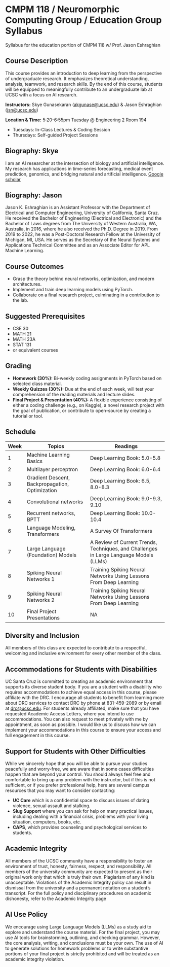 # CMPM 118 / Neuromorphic Computing Group / Education Group Syllabus 
Syllabus for the education portion of CMPM 118 w/ Prof. Jason Eshraghian
## Course Description
This course provides an introduction to deep learning from the perspective of undergraduate research. It emphasizes theoretical understanding, analysis, teamwork, and research skills. By the end of this course, students will be equipped to meaningfully contribute to an undergraduate lab at UCSC with a focus on AI research.

**Instructors:** Skye Gunasekaran (akgunase@ucsc.edu) & Jason Eshraghian (jsn@ucsc.edu)

**Location & Time:** 5:20-6:55pm Tuesday @ Engineering 2 Room 194

* Tuesdays: In-Class Lectures \& Coding Session
* Thursdays: Self-guided Project Sessions

## Biography: Skye
I am an AI researcher at the intersection of biology and artificial intelligence. My research has applications in time-series forecasting, medical event prediction, genomics, and bridging natural and artificial intelligence. [Google scholar](https://scholar.google.com/citations?user=R_XFG5EAAAAJ&hl=en)

## Biography: Jason
Jason K. Eshraghian is an Assistant Professor with the Department of Electrical and Computer Engineering, University of California, Santa Cruz. He received the Bachelor of Engineering (Electrical and Electronic) and the Bachelor of Laws degrees from The University of Western Australia, WA, Australia, in 2016, where he also received the Ph.D. Degree in 2019. From 2019 to 2022, he was a Post-Doctoral Research Fellow at the University of Michigan, MI, USA. He serves as the Secretary of the Neural Systems and Applications Technical Committee and as an Associate Editor for APL Machine Learning.

## Course Outcomes 

* Grasp the theory behind neural networks, optimization, and modern architectures.
* Implement and train deep learning models using PyTorch.
* Collaborate on a final research project, culminating in a contribution to the lab.

## Suggested Prerequisites 

* CSE 30
* MATH 21
* MATH 23A
* STAT 131 
* or equivalent courses

## Grading

* **Homework (30%):** Bi-weekly coding assignments in PyTorch based on selected class material.
* **Weekly Quizzes (30%):** Due at the end of each week, will test your comprehension of the reading materials and lecture slides. 
* **Final Project & Presentation (40%):** A flexible experience consisting of either a coding challenge (e.g., on Kaggle), a novel research project with the goal of publication, or contribute to open-source by creating a tutorial or tool.

## Schedule 
| Week | Topics | Readings | 
| ---- | ------ | -------- |
| 1 | Machine Learning Basics | Deep Learning Book: 5.0-5.8 |
| 2 | Multilayer perceptron | Deep Learning Book: 6.0-6.4 |
| 3 | Gradient Descent, Backpropagation, Optimization | Deep Learning Book: 6.5, 8.0-8.3 |
| 4 | Convolutional networks | Deep Learning Book: 9.0-9.3, 9.10 |
| 5 | Recurrent networks, BPTT | Deep Learning Book: 10.0-10.4 |
| 6 | Language Modeling, Transformers | A Survey Of Transformers |
| 7 | Large Language (Foundation) Models | A Review of Current Trends, Techniques, and Challenges in Large Language Models (LLMs) |
| 8 | Spiking Neural Networks 1 | Training Spiking Neural Networks Using Lessons From Deep Learning |
| 9 | Spiking Neural Networks 2 | Training Spiking Neural Networks Using Lessons From Deep Learning | 
| 10 | Final Project Presentations | NA | 


## Diversity and Inclusion

All members of this class are expected to contribute to a respectful, welcoming and inclusive environment for every other member of the class.

## Accommodations for Students with Disabilities

UC Santa Cruz is committed to creating an academic environment that supports its diverse student body. If you are a student with a disability who requires accommodations to achieve equal access in this course, please affiliate with the DRC. I encourage all students to benefit from learning more about DRC services to contact DRC by phone at 831-459-2089 or by email at drc@ucsc.edu. For students already affiliated, make sure that you have requested Academic Access Letters, where you intend to use accommodations. You can also request to meet privately with me by appointment, as soon as possible. I would like us to discuss how we can implement your accommodations in this course to ensure your access and full engagement in this course.

## Support for Students with Other Difficulties

While we sincerely hope that you will be able to pursue your studies peacefully and worry-free, we are aware that in some cases difficulties happen that are beyond your control. You should always feel free and comfortable to bring up any problem with the instructor, but if this is not sufficient, or if you prefer professional help, here are several campus resources that you may want to consider contacting:

* **UC Care** which is a confidential space to discuss issues of dating violence, sexual assault and stalking.
* **Slug Support** where you can ask for help on many practical issues, including dealing with a financial crisis, problems with your living situation, computers, books, etc.
* **CAPS**, which provides counseling and psychological services to students.

## Academic Integrity
All members of the UCSC community have a responsibility to foster an environment of trust, honesty, fairness, respect, and responsibility. All members of the university community are expected to present as their original work only that which is truly their own. Plagiarism of any kind is unacceptable. Violations of the Academic Integrity policy can result in dismissal from the university and a permanent notation on a student’s transcript. For the full policy and disciplinary procedures on academic dishonesty, refer to the Academic Integrity page

## AI Use Policy
We encourage using Large Language Models (LLMs) as a study aid to explore and understand the course material. For the final project, you may use AI tools for brainstorming, outlining, and checking grammar. However, the core analysis, writing, and conclusions must be your own. The use of AI to generate solutions for homework problems or to write substantive portions of your final project is strictly prohibited and will be treated as an academic integrity violation.
